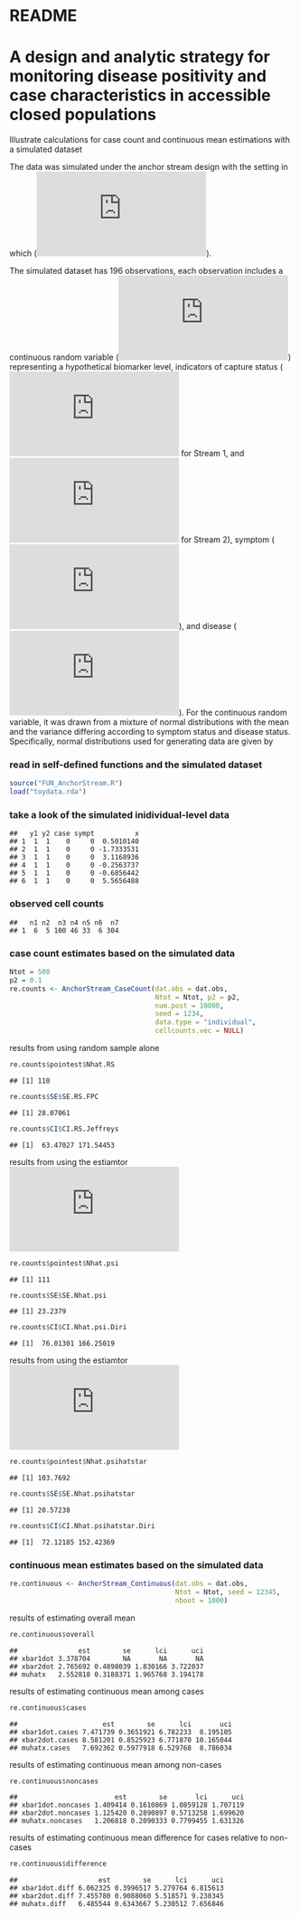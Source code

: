 README
================

# A design and analytic strategy for monitoring disease positivity and case characteristics in accessible closed populations

Illustrate calculations for case count and continuous mean estimations
with a simulated dataset

The data was simulated under the anchor stream design with the setting
in which
(![N\_{\text{tot}}=500, \text{ selection probability into the random sample }\psi=0.1, \text{ prevalence}\\ p=0.2](https://latex.codecogs.com/png.latex?N_%7B%5Ctext%7Btot%7D%7D%3D500%2C%20%5Ctext%7B%20selection%20probability%20into%20the%20random%20sample%20%7D%5Cpsi%3D0.1%2C%20%5Ctext%7B%20prevalence%7D%5C%3B%20p%3D0.2 "N_{\text{tot}}=500, \text{ selection probability into the random sample }\psi=0.1, \text{ prevalence}\; p=0.2")).  

The simulated dataset has 196 observations, each observation includes a
continuous random variable
(![\texttt{x}](https://latex.codecogs.com/png.latex?%5Ctexttt%7Bx%7D "\texttt{x}"))
representing a hypothetical biomarker level, indicators of capture
status
(![\texttt{y}\_1](https://latex.codecogs.com/png.latex?%5Ctexttt%7By%7D_1 "\texttt{y}_1")
for Stream 1, and
![\texttt{y}\_2](https://latex.codecogs.com/png.latex?%5Ctexttt%7By%7D_2 "\texttt{y}_2")
for Stream 2), symptom
(![\texttt{sympt}](https://latex.codecogs.com/png.latex?%5Ctexttt%7Bsympt%7D "\texttt{sympt}")),
and disease
(![\texttt{case}](https://latex.codecogs.com/png.latex?%5Ctexttt%7Bcase%7D "\texttt{case}")).
For the continuous random variable, it was drawn from a mixture of
normal distributions with the mean and the variance differing according
to symptom status and disease status. Specifically, normal distributions
used for generating data are given by

### read in self-defined functions and the simulated dataset

``` r
source("FUN_AnchorStream.R")
load("toydata.rda") 
```

### take a look of the simulated inidividual-level data

    ##   y1 y2 case sympt          x
    ## 1  1  1    0     0  0.5010140
    ## 2  1  1    0     0 -1.7333531
    ## 3  1  1    0     0  3.1168936
    ## 4  1  1    0     0 -0.2563737
    ## 5  1  1    0     0 -0.6856442
    ## 6  1  1    0     0  5.5656488

### observed cell counts

    ##   n1 n2  n3 n4 n5 n6  n7
    ## 1  6  5 100 46 33  6 304

### case count estimates based on the simulated data

``` r
Ntot = 500
p2 = 0.1
re.counts <- AnchorStream_CaseCount(dat.obs = dat.obs,
                                    Ntot = Ntot, p2 = p2,
                                    num.post = 10000,
                                    seed = 1234,
                                    data.type = "individual",
                                    cellcounts.vec = NULL)
```

results from using random sample alone

``` r
re.counts$pointest$Nhat.RS
```

    ## [1] 110

``` r
re.counts$SE$SE.RS.FPC
```

    ## [1] 28.07061

``` r
re.counts$CI$CI.RS.Jeffreys
```

    ## [1]  63.47027 171.54453

results from using the estiamtor
![\hat{N}\_{\psi}](https://latex.codecogs.com/png.latex?%5Chat%7BN%7D_%7B%5Cpsi%7D "\hat{N}_{\psi}")

``` r
re.counts$pointest$Nhat.psi
```

    ## [1] 111

``` r
re.counts$SE$SE.Nhat.psi
```

    ## [1] 23.2379

``` r
re.counts$CI$CI.Nhat.psi.Diri
```

    ## [1]  76.01301 166.25019

results from using the estiamtor
![\hat{N}\_{\hat{\psi}^\*}](https://latex.codecogs.com/png.latex?%5Chat%7BN%7D_%7B%5Chat%7B%5Cpsi%7D%5E%2A%7D "\hat{N}_{\hat{\psi}^*}")

``` r
re.counts$pointest$Nhat.psihatstar
```

    ## [1] 103.7692

``` r
re.counts$SE$SE.Nhat.psihatstar
```

    ## [1] 20.57238

``` r
re.counts$CI$CI.Nhat.psihatstar.Diri
```

    ## [1]  72.12185 152.42369

### continuous mean estimates based on the simulated data

``` r
re.continuous <- AnchorStream_Continuous(dat.obs = dat.obs,
                                         Ntot = Ntot, seed = 12345,
                                         nboot = 1000)
```

results of estimating overall mean

``` r
re.continuous$overall
```

    ##               est        se      lci      uci
    ## xbar1dot 3.378704        NA       NA       NA
    ## xbar2dot 2.765692 0.4898039 1.830166 3.722037
    ## muhatx   2.552818 0.3188371 1.965768 3.194178

results of estimating continuous mean among cases

``` r
re.continuous$cases
```

    ##                     est        se      lci       uci
    ## xbar1dot.cases 7.471739 0.3651921 6.782233  8.195105
    ## xbar2dot.cases 8.581201 0.8525923 6.771870 10.165044
    ## muhatx.cases   7.692362 0.5977918 6.529768  8.786034

results of estimating continuous mean among non-cases

``` r
re.continuous$noncases
```

    ##                        est        se       lci      uci
    ## xbar1dot.noncases 1.409414 0.1610869 1.0859128 1.707119
    ## xbar2dot.noncases 1.125420 0.2890897 0.5713258 1.699620
    ## muhatx.noncases   1.206818 0.2090333 0.7799455 1.631326

results of estimating continuous mean difference for cases relative to
non-cases

``` r
re.continuous$difference
```

    ##                    est        se      lci      uci
    ## xbar1dot.diff 6.062325 0.3996517 5.279764 6.815613
    ## xbar2dot.diff 7.455780 0.9088060 5.518571 9.238345
    ## muhatx.diff   6.485544 0.6343667 5.230512 7.656846
